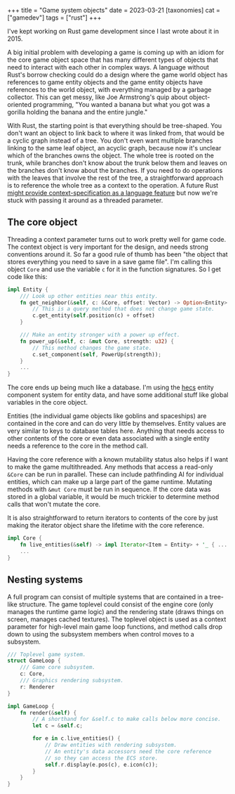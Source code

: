 +++
title = "Game system objects"
date = 2023-03-21
[taxonomies]
cat = ["gamedev"]
tags = ["rust"]
+++

I've kept working on Rust game development since I last wrote about it in 2015.

A big initial problem with developing a game is coming up with an idiom for the core game object space that has many different types of objects that need to interact with each other in complex ways.
A language without Rust's borrow checking could do a design where the game world object has references to game entity objects and the game entity objects have references to the world object, with everything managed by a garbage collector.
This can get messy, like Joe Armstrong's quip about object-oriented programming, "You wanted a banana but what you got was a gorilla holding the banana and the entire jungle."

With Rust, the starting point is that everything should be tree-shaped.
You don't want an object to link back to where it was linked from, that would be a cyclic graph instead of a tree.
You don't even want multiple branches linking to the same leaf object, an acyclic graph, because now it's unclear which of the branches owns the object.
The whole tree is rooted on the trunk, while branches don't know about the trunk below them and leaves on the branches don't know about the branches.
If you need to do operations with the leaves that involve the rest of the tree, a straightforward approach is to reference the whole tree as a context to the operation.
A future Rust [might provide context-specification as a language feature](https://tmandry.gitlab.io/blog/posts/2021-12-21-context-capabilities/) but now we're stuck with passing it around as a threaded parameter.

## The core object

Threading a context parameter turns out to work pretty well for game code.
The context object is very important for the design, and needs strong conventions around it.
So far a good rule of thumb has been "the object that stores everything you need to save in a save game file".
I'm calling this object `Core` and use the variable `c` for it in the function signatures.
So I get code like this:

```rust
impl Entity {
    /// Look up other entities near this entity.
    fn get_neighbor(&self, c: &Core, offset: Vector) -> Option<Entity> {
        // This is a query method that does not change game state.
        c.get_entity(self.position(c) + offset)
    }

    /// Make an entity stronger with a power up effect.
    fn power_up(&self, c: &mut Core, strength: u32) {
        // This method changes the game state.
        c.set_component(self, PowerUp(strength));
    }
    ...
}
```

The core ends up being much like a database.
I'm using the [hecs](https://github.com/Ralith/hecs) entity component system for entity data, and have some additional stuff like global variables in the core object.

Entities (the individual game objects like goblins and spaceships) are contained in the core and can do very little by themselves.
Entity values are very similar to keys to database tables here.
Anything that needs access to other contents of the core or even data associated with a single entity needs a reference to the core in the method call.

Having the core reference with a known mutability status also helps if I want to make the game multithreaded.
Any methods that access a read-only `&Core` can be run in parallel.
These can include pathfinding AI for individual entities, which can make up a large part of the game runtime.
Mutating methods with `&mut Core` must be run in sequence.
If the core data was stored in a global variable, it would be much trickier to determine method calls that won't mutate the core.

It is also straightforward to return iterators to contents of the core by just making the iterator object share the lifetime with the core reference.

```rust
impl Core {
    fn live_entities(&self) -> impl Iterator<Item = Entity> + '_ { ... }
    ...
}
```

## Nesting systems

A full program can consist of multiple systems that are contained in a tree-like structure.
The game toplevel could consist of the engine core (only manages the runtime game logic) and the rendering state (draws things on screen, manages cached textures).
The toplevel object is used as a context parameter for high-level main game loop functions, and method calls drop down to using the subsystem members when control moves to a subsystem.

```rust
/// Toplevel game system.
struct GameLoop {
    /// Game core subsystem.
    c: Core,
    /// Graphics rendering subsystem.
    r: Renderer
}

impl GameLoop {
    fn render(&self) {
        // A shorthand for &self.c to make calls below more concise.
        let c = &self.c;

        for e in c.live_entities() {
            // Draw entities with rendering subsystem.
            // An entity's data accessors need the core reference
            // so they can access the ECS store.
            self.r.display(e.pos(c), e.icon(c));
        }
    }
}
```
